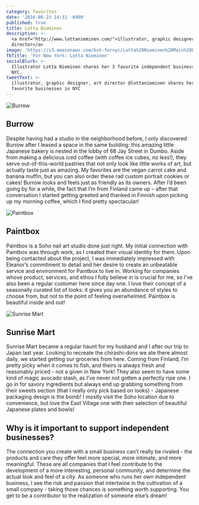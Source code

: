 ```yaml
---
category: favorites
date: '2016-08-23 14:31 -0400'
published: true
title: Lotta Nieminen
description: >-
  <a href="http://www.lottanieminen.com/">illustrator, graphic designer, art
  director</a>
image: 'https://s3.amazonaws.com/bst-fornyc/Lotta%20Nieminen%20Main%20Portrait.jpg'
fbTitle: 'For New York: Lotta Nieminen'
socialBlurb: >-
  Illustrator Lotta Nieminen shares her 3 favorite independent businesses in
  NYC.
tweetText: >-
  illustrator, graphic designer, art director @lottanieminen shares her 3
  favorite businesses in NYC
---
```

![Burrow](https://s3.amazonaws.com/bst-fornyc/lotta_nieminen_burrow_updated_1024.jpg)
## Burrow
Despite having had a studio in the neighborhood before, I only discovered Burrow after I leased a space in the same building: this amazing little Japanese bakery is nested in the lobby of 68 Jay Street in Dumbo. Aside from making a delicious iced coffee (with coffee ice cubes, no less!), they serve out-of-this-world pastries that not only look like little works of art, but actually taste just as amazing. My favorites are the vegan carrot cake and banana muffin, but you can also order these rad custom portrait cookies or cakes! Burrow looks and feels just as friendly as its owners. After I’d been going by for a while, the fact that I’m from Finland came up – after that conversation I started getting greeted and thanked in Finnish upon picking up my morning coffee, which I find pretty spectacular! 

![Paintbox](https://s3.amazonaws.com/bst-fornyc/Lotta%20Nieminen%20Paintbox.jpg)
## Paintbox
Paintbox is a Soho nail art studio done just right. My initial connection with Paintbox was through work, as I created their visual identity for them. Upon being contacted about the project, I was immediately impressed with Eleanor’s commitment to detail and her desire to create an unbeatable service and environment for Paintbox to live in. Working for companies whose product, services, and ethos I fully believe in is crucial for me, so I’ve also been a regular customer here since day one. I love their concept of a seasonally curated list of looks: it gives you an abundance of styles to choose from, but not to the point of feeling overwhelmed. Paintbox is beautiful inside and out!

![Sunrise Mart](https://s3.amazonaws.com/bst-fornyc/Lotta%20Nieminen%20Sunrise%20Mart.jpg)
## Sunrise Mart
Sunrise Mart became a regular haunt for my husband and I after our trip to Japan last year. Looking to recreate the chirashi-dons we ate there almost daily, we started getting our groceries from here. Coming from Finland, I’m pretty picky when it comes to fish, and theirs is always fresh and reasonably priced - not a given in New York! They also seem to have some kind of magic avocado stash, as I’ve never not gotten a perfectly ripe one. I go in for savory ingredients but always end up grabbing something from their sweets section (that I really only pick based on looks) - Japanese packaging design is the bomb! I mostly visit the Soho location due to convenience, but love the East Village one with their selection of beautiful Japanese plates and bowls!

## Why is it important to support independent businesses?
The connection you create with a small business can’t really be rivaled  - the products and care they offer feel more special, more intimate, and more meaningful. These are all companies that I feel contribute to the development of a more interesting, personal community, and determine the actual look and feel of a city. As someone who runs her own independent business, I see the risk and passion that intertwine in the cultivation of a small company - taking those chances is something worth supporting. You get to be a contributor to the realization of someone else’s dream!
